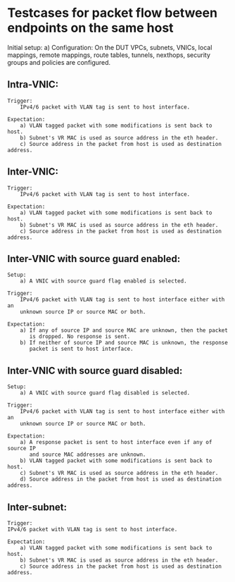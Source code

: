 # Testcases for packet flow between endpoints on the same host

Initial setup:
    a) Configuration:
            On the DUT VPCs, subnets, VNICs, local mappings, remote mappings,
            route tables, tunnels, nexthops, security groups and policies are
            configured.

## Intra-VNIC:
    Trigger:
        IPv4/6 packet with VLAN tag is sent to host interface.

    Expectation:
        a) VLAN tagged packet with some modifications is sent back to host.
        b) Subnet's VR MAC is used as source address in the eth header.
        c) Source address in the packet from host is used as destination address.

## Inter-VNIC:
    Trigger:
        IPv4/6 packet with VLAN tag is sent to host interface.

    Expectation:
        a) VLAN tagged packet with some modifications is sent back to host.
        b) Subnet's VR MAC is used as source address in the eth header.
        c) Source address in the packet from host is used as destination address.

## Inter-VNIC with source guard enabled:
    Setup:
        a) A VNIC with source guard flag enabled is selected.

    Trigger:
        IPv4/6 packet with VLAN tag is sent to host interface either with an
        unknown source IP or source MAC or both.

    Expectation:
        a) If any of source IP and source MAC are unknown, then the packet
           is dropped. No response is sent.
        b) If neither of source IP and source MAC is unknown, the response
           packet is sent to host interface.

## Inter-VNIC with source guard disabled:
    Setup:
        a) A VNIC with source guard flag disabled is selected.

    Trigger:
        IPv4/6 packet with VLAN tag is sent to host interface either with an
        unknown source IP or source MAC or both.

    Expectation:
        a) A response packet is sent to host interface even if any of source IP
           and source MAC addresses are unknown.
        b) VLAN tagged packet with some modifications is sent back to host.
        c) Subnet's VR MAC is used as source address in the eth header.
        d) Source address in the packet from host is used as destination address.

## Inter-subnet:
    Trigger:
    IPv4/6 packet with VLAN tag is sent to host interface.

    Expectation:
        a) VLAN tagged packet with some modifications is sent back to host.
        b) Subnet's VR MAC is used as source address in the eth header.
        c) Source address in the packet from host is used as destination address.
